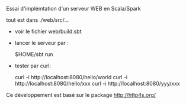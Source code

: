 Essai d'implémtation d'un serveur WEB en Scala/Spark

tout est dans ./web/src/...

* voir le fichier web/build.sbt

* lancer le serveur par :

   $HOME/sbt run
   
* tester par curl:

    curl -i http://localhost:8080/hello/world
    curl -i http://localhost:8080/hello/xxx
    curl -i http://localhost:8080/yyy/xxx
    
Ce développement est basé sur le package http://http4s.org/

